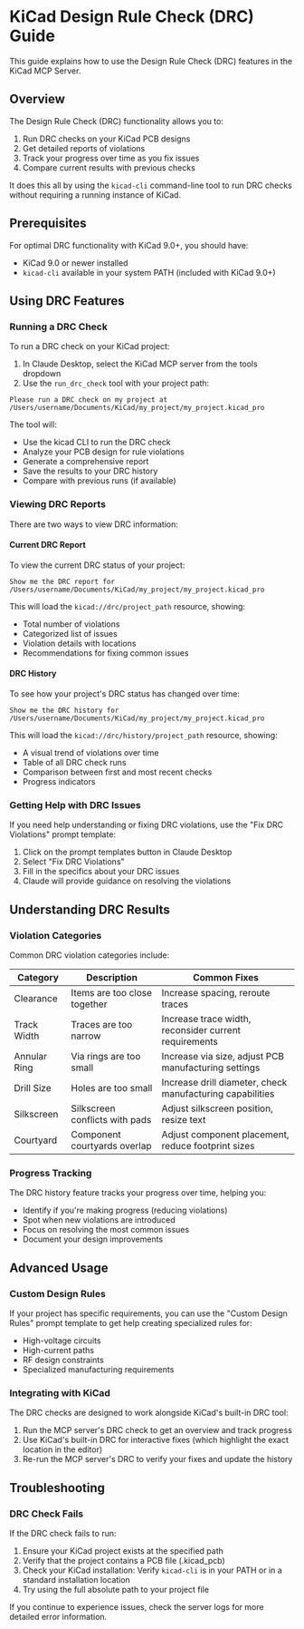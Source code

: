 # KiCad Design Rule Check (DRC) Guide

This guide explains how to use the Design Rule Check (DRC) features in the KiCad MCP Server.

## Overview

The Design Rule Check (DRC) functionality allows you to:

1. Run DRC checks on your KiCad PCB designs
2. Get detailed reports of violations
3. Track your progress over time as you fix issues
4. Compare current results with previous checks

It does this all by using the `kicad-cli` command-line tool to run DRC checks without requiring a running instance of KiCad.

## Prerequisites

For optimal DRC functionality with KiCad 9.0+, you should have:

- KiCad 9.0 or newer installed
- `kicad-cli` available in your system PATH (included with KiCad 9.0+)

## Using DRC Features

### Running a DRC Check

To run a DRC check on your KiCad project:

1. In Claude Desktop, select the KiCad MCP server from the tools dropdown
2. Use the `run_drc_check` tool with your project path:

```
Please run a DRC check on my project at /Users/username/Documents/KiCad/my_project/my_project.kicad_pro
```

The tool will:
- Use the kicad CLI to run the DRC check
- Analyze your PCB design for rule violations
- Generate a comprehensive report
- Save the results to your DRC history
- Compare with previous runs (if available)

### Viewing DRC Reports

There are two ways to view DRC information:

#### Current DRC Report

To view the current DRC status of your project:

```
Show me the DRC report for /Users/username/Documents/KiCad/my_project/my_project.kicad_pro
```

This will load the `kicad://drc/project_path` resource, showing:
- Total number of violations
- Categorized list of issues
- Violation details with locations
- Recommendations for fixing common issues

#### DRC History

To see how your project's DRC status has changed over time:

```
Show me the DRC history for /Users/username/Documents/KiCad/my_project/my_project.kicad_pro
```

This will load the `kicad://drc/history/project_path` resource, showing:
- A visual trend of violations over time
- Table of all DRC check runs
- Comparison between first and most recent checks
- Progress indicators

### Getting Help with DRC Issues

If you need help understanding or fixing DRC violations, use the "Fix DRC Violations" prompt template:

1. Click on the prompt templates button in Claude Desktop
2. Select "Fix DRC Violations"
3. Fill in the specifics about your DRC issues
4. Claude will provide guidance on resolving the violations

## Understanding DRC Results

### Violation Categories

Common DRC violation categories include:

| Category | Description | Common Fixes |
|----------|-------------|--------------|
| Clearance | Items are too close together | Increase spacing, reroute traces |
| Track Width | Traces are too narrow | Increase trace width, reconsider current requirements |
| Annular Ring | Via rings are too small | Increase via size, adjust PCB manufacturing settings |
| Drill Size | Holes are too small | Increase drill diameter, check manufacturing capabilities |
| Silkscreen | Silkscreen conflicts with pads | Adjust silkscreen position, resize text |
| Courtyard | Component courtyards overlap | Adjust component placement, reduce footprint sizes |

### Progress Tracking

The DRC history feature tracks your progress over time, helping you:

- Identify if you're making progress (reducing violations)
- Spot when new violations are introduced
- Focus on resolving the most common issues
- Document your design improvements

## Advanced Usage

### Custom Design Rules

If your project has specific requirements, you can use the "Custom Design Rules" prompt template to get help creating specialized rules for:

- High-voltage circuits
- High-current paths
- RF design constraints
- Specialized manufacturing requirements

### Integrating with KiCad

The DRC checks are designed to work alongside KiCad's built-in DRC tool:

1. Run the MCP server's DRC check to get an overview and track progress
2. Use KiCad's built-in DRC for interactive fixes (which highlight the exact location in the editor)
3. Re-run the MCP server's DRC to verify your fixes and update the history

## Troubleshooting

### DRC Check Fails

If the DRC check fails to run:

1. Ensure your KiCad project exists at the specified path
2. Verify that the project contains a PCB file (.kicad_pcb)
3. Check your KiCad installation: Verify `kicad-cli` is in your PATH or in a standard installation location
4. Try using the full absolute path to your project file

If you continue to experience issues, check the server logs for more detailed error information.
